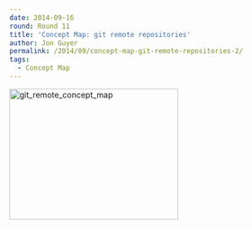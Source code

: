 ```yaml
---
date: 2014-09-16
round: Round 11
title: 'Concept Map: git remote repositories'
author: Jon Guyer
permalink: /2014/09/concept-map-git-remote-repositories-2/
tags:
  - Concept Map
---
```

[<img class="alignnone size-medium wp-image-8711" alt="git_remote_concept_map" src="http://files.software-carpentry.org/training-course/2014/09/git_remote_concept_map-300x232.png" width="300" height="232" />][1]

 [1]: http://files.software-carpentry.org/training-course/2014/09/git_remote_concept_map.png
